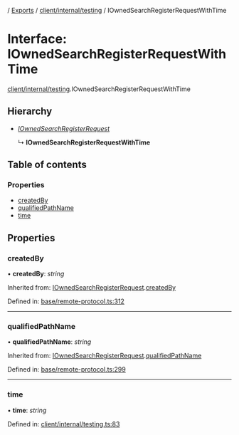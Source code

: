 [](../README.md) / [Exports](../modules.md) / [client/internal/testing](../modules/client_internal_testing.md) / IOwnedSearchRegisterRequestWithTime

# Interface: IOwnedSearchRegisterRequestWithTime

[client/internal/testing](../modules/client_internal_testing.md).IOwnedSearchRegisterRequestWithTime

## Hierarchy

* [*IOwnedSearchRegisterRequest*](base_remote_protocol.iownedsearchregisterrequest.md)

  ↳ **IOwnedSearchRegisterRequestWithTime**

## Table of contents

### Properties

- [createdBy](client_internal_testing.iownedsearchregisterrequestwithtime.md#createdby)
- [qualifiedPathName](client_internal_testing.iownedsearchregisterrequestwithtime.md#qualifiedpathname)
- [time](client_internal_testing.iownedsearchregisterrequestwithtime.md#time)

## Properties

### createdBy

• **createdBy**: *string*

Inherited from: [IOwnedSearchRegisterRequest](base_remote_protocol.iownedsearchregisterrequest.md).[createdBy](base_remote_protocol.iownedsearchregisterrequest.md#createdby)

Defined in: [base/remote-protocol.ts:312](https://github.com/onzag/itemize/blob/0e9b128c/base/remote-protocol.ts#L312)

___

### qualifiedPathName

• **qualifiedPathName**: *string*

Inherited from: [IOwnedSearchRegisterRequest](base_remote_protocol.iownedsearchregisterrequest.md).[qualifiedPathName](base_remote_protocol.iownedsearchregisterrequest.md#qualifiedpathname)

Defined in: [base/remote-protocol.ts:299](https://github.com/onzag/itemize/blob/0e9b128c/base/remote-protocol.ts#L299)

___

### time

• **time**: *string*

Defined in: [client/internal/testing.ts:83](https://github.com/onzag/itemize/blob/0e9b128c/client/internal/testing.ts#L83)
